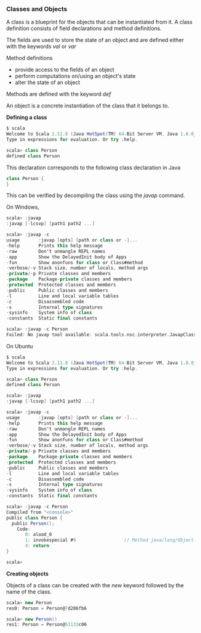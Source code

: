 

### Classes and Objects

A class is a blueprint for the objects that can be instantiated from it. 
A class definition consists of field declarations and method definitions.

The fields are used to store the state of an object and are defined either with the keywords *val* or *var*

Method definitions

* provide access to the fields of an object
* perform computations on/using an object's state
* alter the state of an object

Methods are defined with the keyword *def*

An object is a concrete instantiation of the class that it belongs to.

**Defining a class**

```scala
$ scala
Welcome to Scala 2.11.8 (Java HotSpot(TM) 64-Bit Server VM, Java 1.8.0_91).
Type in expressions for evaluation. Or try :help.

scala> class Person
defined class Person
```

This declaration corresponds to the following class declaration in Java

```java
class Person {
}
```

This can be verified by decompiling the class using the *javap* command.

On Windows,

```scala
scala> :javap
:javap [-lcsvp] [path1 path2 ...]

scala> :javap -c
usage       :javap [opts] [path or class or -]...
-help       Prints this help message
-raw        Don't unmangle REPL names
-app        Show the DelayedInit body of Apps
-fun        Show anonfuns for class or Class#method
-verbose/-v Stack size, number of locals, method args
-private/-p Private classes and members
-package    Package-private classes and members
-protected  Protected classes and members
-public     Public classes and members
-l          Line and local variable tables
-c          Disassembled code
-s          Internal type signatures
-sysinfo    System info of class
-constants  Static final constants

scala> :javap -c Person
Failed: No javap tool available: scala.tools.nsc.interpreter.JavapClass$JavapTool6 failed to initialize.
```

On Ubuntu

```scala
$ scala
Welcome to Scala 2.11.8 (Java HotSpot(TM) 64-Bit Server VM, Java 1.8.0_65).
Type in expressions for evaluation. Or try :help.

scala> class Person
defined class Person

scala> :javap
:javap [-lcsvp] [path1 path2 ...]

scala> :javap -c
usage       :javap [opts] [path or class or -]...
-help       Prints this help message
-raw        Don't unmangle REPL names
-app        Show the DelayedInit body of Apps
-fun        Show anonfuns for class or Class#method
-verbose/-v Stack size, number of locals, method args
-private/-p Private classes and members
-package    Package-private classes and members
-protected  Protected classes and members
-public     Public classes and members
-l          Line and local variable tables
-c          Disassembled code
-s          Internal type signatures
-sysinfo    System info of class
-constants  Static final constants

scala> :javap -c Person
Compiled from "<console>"
public class Person {
  public Person();
    Code:
       0: aload_0
       1: invokespecial #9                  // Method java/lang/Object."<init>":()V
       4: return
}

scala> 
```

**Creating objects**

Objects of a class can be created with the *new* keyword followed by the name of the class.

```scala
scala> new Person
res0: Person = Person@7d286fb6

scala> new Person()
res1: Person = Person@51133c06
```

